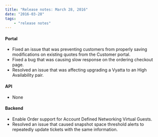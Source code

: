 ```yaml
---
title: "Release notes: March 28, 2016"
date: "2016-03-28"
tags:
    - "release notes"
---
```


#### Portal
+ Fixed an issue that was preventing customers from properly saving modifications on existing quotes from the Customer portal.
+ Fixed a bug that was causing slow response on the ordering checkout page.
+ Resolved an issue that was affecting upgrading a Vyatta to an High Availability pair.

#### API
+ None

#### Backend
+ Enable Order support for Account Defined Networking Virtual Guests.
+ Resolved an issue that caused snapshot space threshold alerts to repeatedly update tickets with the same information.
